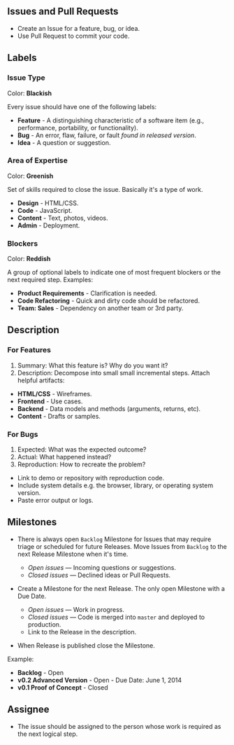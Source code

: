 ## Issues and Pull Requests

- Create an Issue for a feature, bug, or idea.
- Use Pull Request to commit your code.

## Labels

### Issue Type

Color: **Blackish**

Every issue should have one of the following labels:

- **Feature** - A distinguishing characteristic of a software item (e.g., performance, portability, or functionality).
- **Bug** - An error, flaw, failure, or fault _found in released version_.
- **Idea** - A question or suggestion.

### Area of Expertise

Color: **Greenish**

Set of skills required to close the issue. Basically it's a type of work.

- **Design** - HTML/CSS.
- **Code** - JavaScript.
- **Content** - Text, photos, videos.
- **Admin** - Deployment.

### Blockers

Color: **Reddish**

A group of optional labels to indicate one of most frequent blockers or the next required step. Examples:

- **Product Requirements** - Clarification is needed.
- **Code Refactoring** - Quick and dirty code should be refactored.
- **Team: Sales** - Dependency on another team or 3rd party.

## Description

### For Features

1. Summary: What this feature is? Why do you want it?
2. Description: Decompose into small small incremental steps. Attach helpful artifacts:
  - **HTML/CSS** - Wireframes.
  - **Frontend** - Use cases.
  - **Backend** - Data models and methods (arguments, returns, etc).
  - **Content** - Drafts or samples.

### For Bugs

1. Expected: What was the expected outcome?
2. Actual: What happened instead? 
3. Reproduction: How to recreate the problem?
  - Link to demo or repository with reproduction code.
  - Include system details e.g. the browser, library, or operating system version.
  - Paste error output or logs. 
## Milestones

- There is always open `Backlog` Milestone for Issues that may require triage or scheduled for future Releases. Move Issues from `Backlog` to the next Release Milestone when it's time.
  - _Open issues_ — Incoming questions or suggestions.
  - _Closed issues_ — Declined ideas or Pull Requests.
 
- Create a Milestone for the next Release. The only open Milestone with a Due Date.
  - _Open issues_ — Work in progress.
  - _Closed issues_ — Code is merged into `master` and deployed to production. 
  - Link to the Release in the description.

- When Release is published close the Milestone.

Example:
- **Backlog** - Open
- **v0.2 Advanced Version** - Open - Due Date: June 1, 2014
- **v0.1 Proof of Concept** - Closed 

## Assignee

- The issue should be assigned to the person whose work is required as the next logical step.